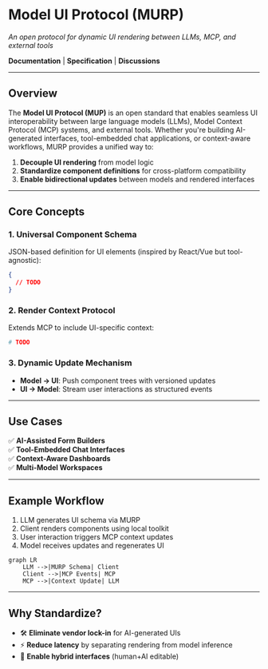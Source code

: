 # **Model UI Protocol (MURP)**  
*An open protocol for dynamic UI rendering between LLMs, MCP, and external tools*

**Documentation** | **Specification** | **Discussions**  

---

## **Overview**  
The **Model UI Protocol (MUP)** is an open standard that enables seamless UI interoperability between large language models (LLMs), Model Context Protocol (MCP) systems, and external tools. Whether you're building AI-generated interfaces, tool-embedded chat applications, or context-aware workflows, MURP provides a unified way to:  

1. **Decouple UI rendering** from model logic  
2. **Standardize component definitions** for cross-platform compatibility  
3. **Enable bidirectional updates** between models and rendered interfaces  

---

## **Core Concepts**  

### 1. **Universal Component Schema**  
JSON-based definition for UI elements (inspired by React/Vue but tool-agnostic):  
```json
{
  // TODO
}
```

### 2. **Render Context Protocol**  
Extends MCP to include UI-specific context:  
```yaml
# TODO
```

### 3. **Dynamic Update Mechanism**  
- **Model → UI**: Push component trees with versioned updates  
- **UI → Model**: Stream user interactions as structured events  

---

## **Use Cases**  
✅ **AI-Assisted Form Builders**  
✅ **Tool-Embedded Chat Interfaces**  
✅ **Context-Aware Dashboards**  
✅ **Multi-Model Workspaces**  

---

## **Example Workflow**  
1. LLM generates UI schema via MURP  
2. Client renders components using local toolkit  
3. User interaction triggers MCP context updates  
4. Model receives updates and regenerates UI  

```mermaid
graph LR
    LLM -->|MURP Schema| Client
    Client -->|MCP Events| MCP
    MCP -->|Context Update| LLM
```

---

## **Why Standardize?**  
- 🛠️ **Eliminate vendor lock-in** for AI-generated UIs  
- ⚡ **Reduce latency** by separating rendering from model inference  
- 🔄 **Enable hybrid interfaces** (human+AI editable)  
